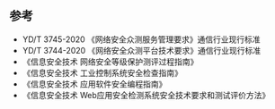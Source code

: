 



## 参考

- YD/T 3745-2020 《网络安全众测服务管理要求》通信行业现行标准
- YD/T 3744-2020 《网络安全众测平台技术要求》通信行业现行标准
- 《信息安全技术 网络安全等级保护测评过程指南》
- 《信息安全技术 工业控制系统安全检查指南》
- 《信息安全技术 应用软件安全编程指南》
- 《信息安全技术 Web应用安全检测系统安全技术要求和测试评价方法》